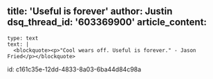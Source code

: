 title: 'Useful is forever'
author: Justin
dsq_thread_id: '603369900'
article_content:
  -
    type: text
    text: |
      <blockquote><p>"Cool wears off. Useful is forever." - Jason Fried</p></blockquote>
      
id: c161c35e-12dd-4833-8a03-6ba44d84c98a
